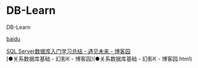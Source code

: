 # DB-Learn
DB-Learn

[baidu](http://www.baidu.com)

[SQL Server数据库入门学习总结 - 遇见未来 - 博客园](http://www.baidu.com)  
[●关系数据库基础 - 幻影K - 博客园](●关系数据库基础 - 幻影K - 博客园.html)

